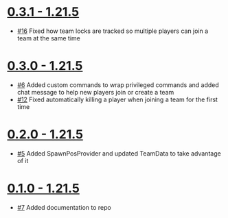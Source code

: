 # [0.3.1 - 1.21.5](https://github.com/TylerMackJ/HardcoreMP/pull/22)

- [#16](https://github.com/TylerMackJ/HardcoreMP/issues/16) Fixed how team locks are tracked so multiple players can join a team at the same time 

# [0.3.0 - 1.21.5](https://github.com/TylerMackJ/HardcoreMP/pull/15)

- [#6](https://github.com/TylerMackJ/HardcoreMP/issues/6) Added custom commands to wrap privileged commands and added chat message to help new players join or create a team
- [#12](https://github.com/TylerMackJ/HardcoreMP/issues/12) Fixed automatically killing a player when joining a team for the first time

# [0.2.0 - 1.21.5](https://github.com/TylerMackJ/HardcoreMP/pull/9)

- [#5](https://github.com/TylerMackJ/HardcoreMP/issues/5) Added SpawnPosProvider and updated TeamData to take advantage of it

# [0.1.0 - 1.21.5](https://github.com/TylerMackJ/HardcoreMP/pull/8)

- [#7](https://github.com/TylerMackJ/HardcoreMP/issues/7) Added documentation to repo